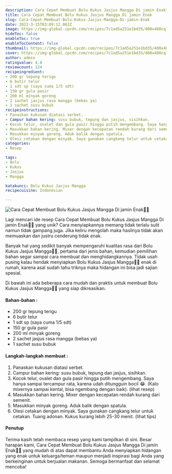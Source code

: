```yaml
---
description: Cara Cepat Membuat Bolu Kukus Jasjus Mangga Di jamin Enak"
title: Cara Cepat Membuat Bolu Kukus Jasjus Mangga Di jamin Enak
slug: Cara-Cepat-Membuat-Bolu-Kukus-Jasjus-Mangga-Di-jamin-Enak
date: 2022-3-15T03:09:12.063Z
image: https://img-global.cpcdn.com/recipes/7c1ad5a251e1bd35/400x400cq70/photo.jpg
hideToc: false
enableToc: true
enableTocContent: false
thumbnail: https://img-global.cpcdn.com/recipes/7c1ad5a251e1bd35/400x400cq70/photo.jpg
cover: https://img-global.cpcdn.com/recipes/7c1ad5a251e1bd35/400x400cq70/photo.jpg
author: admin
ratingvalue: 4.8
reviewcount: 124
recipeingredient:
- 200 gr tepung terigu
- 6 butir telur
- 1 sdt sp (saya cuma 1/5 sdt)
- 150 gr gula pasir
- 200 ml minyak goreng
- 2 sachet jasjus rasa mangga (bebas ya)
- 1 sachet susu bubuk
recipeinstructions:
- Panaskan kukusan diatasi serbet.
- Campur bahan kering: susu bubuk, tepung dan jasjus, sisihkan.
- Kocok telur, ovalet dan gula pasir hingga putih mengembang. Saya hanya sampai tercampur rata, karena udah ditungguin bocil 😂. (Kalo mixernya sampai kental, bisa ngembang dengan baik). (lihat resep)
- Masukkan bahan kering. Mixer dengan kecepatan rendah kurang dari semenit.
- Masukkan minyak goreng. Aduk balik dengan spatula.
- Olesi cetakan dengan minyak. Saya gunakan cangkang telur untuk cetakan. Tuang adonan. Kukus kurang lebih 25-30 menit. (lihat tips)
categories:
- Resep

tags:
- Bolu
- Kukus
- Jasjus
- Mangga

katakunci: Bolu Kukus Jasjus Mangga
recipecuisine: Indonesian

---
```


![Cara Cepat Membuat Bolu Kukus Jasjus Mangga Di jamin Enak👩‍🍳](https://img-global.cpcdn.com/recipes/7c1ad5a251e1bd35/400x400cq70/photo.jpg)

Lagi mencari ide resep Cara Cepat Membuat Bolu Kukus Jasjus Mangga Di jamin Enak👩‍🍳 yang unik? Cara menyiapkannya memang tidak terlalu sulit namun tidak gampang juga. Jika keliru mengolah maka hasilnya tidak akan memuaskan dan justru cenderung tidak enak.

Banyak hal yang sedikit banyak mempengaruhi kualitas rasa dari Bolu Kukus Jasjus Mangga👩‍🍳, pertama dari jenis bahan, kemudian pemilihan bahan segar sampai cara membuat dan menghidangkannya. Tidak usah pusing kalau hendak menyiapkan Bolu Kukus Jasjus Mangga👩‍🍳 enak di rumah, karena asal sudah tahu triknya maka hidangan ini bisa jadi sajian spesial.

Di bawah ini ada beberapa cara mudah dan praktis untuk membuat Bolu Kukus Jasjus Mangga👩‍🍳 yang siap dikreasikan.

<!--inarticleads1-->

#### Bahan-bahan :

- 200 gr tepung terigu
- 6 butir telur
- 1 sdt sp (saya cuma 1/5 sdt)
- 150 gr gula pasir
- 200 ml minyak goreng
- 2 sachet jasjus rasa mangga (bebas ya)
- 1 sachet susu bubuk

<!--inarticleads2-->

#### Langkah-langkah membuat :

1. Panaskan kukusan diatasi serbet.
1. Campur bahan kering: susu bubuk, tepung dan jasjus, sisihkan.
1. Kocok telur, ovalet dan gula pasir hingga putih mengembang. Saya hanya sampai tercampur rata, karena udah ditungguin bocil 😂. (Kalo mixernya sampai kental, bisa ngembang dengan baik). (lihat resep)
1. Masukkan bahan kering. Mixer dengan kecepatan rendah kurang dari semenit.
1. Masukkan minyak goreng. Aduk balik dengan spatula.
1. Olesi cetakan dengan minyak. Saya gunakan cangkang telur untuk cetakan. Tuang adonan. Kukus kurang lebih 25-30 menit. (lihat tips)

#### Penutup

Terima kasih telah membaca resep yang kami tampilkan di sini. Besar harapan kami, Cara Cepat Membuat Bolu Kukus Jasjus Mangga Di jamin Enak👩‍🍳 yang mudah di atas dapat membantu Anda menyiapkan hidangan yang enak untuk keluarga/teman maupun menjadi inspirasi bagi Anda yang berkeinginan untuk berjualan makanan. Semoga bermanfaat dan selamat mencoba!